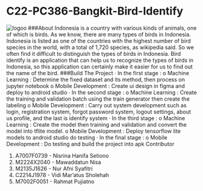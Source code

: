 # C22-PC386-Bangkit-Bird-Identify
![logoo](https://user-images.githubusercontent.com/91490901/173246553-fd34eec7-0dfe-40b7-bc6f-e6be9cd6533b.png)
###About
Indonesia is a country with various kinds of animals, one of which is birds. As we know, there are many types of birds in Indonesia. Indonesia is listed as one of the countries with the highest number of bird species in the world, with a total of 1,720 species, as wikipedia said. So we often find it difficult to distinguish the types of birds in Indonesia. Bird identify is an application that can help us to recognize the types of birds in Indonesia, so  this application can certainly make it easier for us to find out the name of the bird.
###Build The Project
·       In the first stage :
o   Machine Learning : Determine the fixed dataset and its method, then process on jupyter notebook
o   Mobile Development : Create ui design in figma and deploy to android studio 
·       In the second stage :
o   Machine Learning : Create the training and validation batch using the train generator then create the labeling
o  Mobile Development :  Carry out system development such as login, registration system, forgot password system, logout settings, about us profile, and the last is identify system
·       In the third stage :
o   Machine Learning : Create the model then training and validation and    convert the model into tflite model.
o  Mobile Development : Deploy tensorflow lite models to android studio do testing
·       In the final stage :
     o Mobile Development : Do testing and build the project into apk
Contributor 
1.	A7007F0739 - Nisrina Hanifa Setiono 
2.	M2224X2040 - Mawaddatun Nisa
3.	M2135J1626 - Nur Afni Syafitri
4.	C2214J1978 - Vidi Mar’atus Sholehah
5.	M7002F0051 - Rahmat Pujiatno

